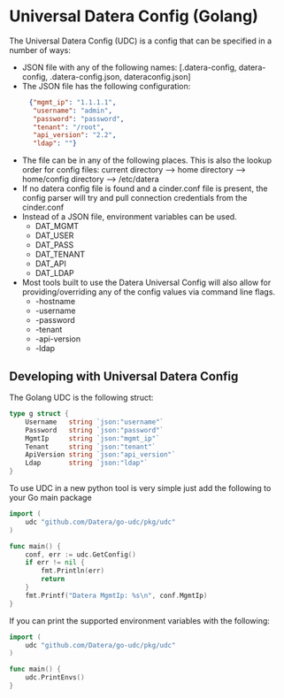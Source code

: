 # Universal Datera Config (Golang)

The Universal Datera Config (UDC) is a config that can be specified in a
number of ways:

* JSON file with any of the following names:
    [.datera-config, datera-config, .datera-config.json, dateraconfig.json]
* The JSON file has the following configuration:
```json
     {"mgmt_ip": "1.1.1.1",
      "username": "admin",
      "password": "password",
      "tenant": "/root",
      "api_version": "2.2",
      "ldap": ""}
```
* The file can be in any of the following places.  This is also the lookup
  order for config files:
    current directory --> home directory --> home/config directory --> /etc/datera
* If no datera config file is found and a cinder.conf file is present, the
  config parser will try and pull connection credentials from the
  cinder.conf
* Instead of a JSON file, environment variables can be used.
    - DAT\_MGMT
    - DAT\_USER
    - DAT\_PASS
    - DAT\_TENANT
    - DAT\_API
    - DAT\_LDAP
* Most tools built to use the Datera Universal Config will also allow
  for providing/overriding any of the config values via command line flags.
    - -hostname
    - -username
    - -password
    - -tenant
    - -api-version
    - -ldap

## Developing with Universal Datera Config

The Golang UDC is the following struct:

```go
type g struct {
    Username   string `json:"username"`
    Password   string `json:"password"`
    MgmtIp     string `json:"mgmt_ip"`
    Tenant     string `json:"tenant"`
    ApiVersion string `json:"api_version"`
    Ldap       string `json:"ldap"`
}
```

To use UDC in a new python tool is very simple just add the following to
your Go main package

```go
import (
    udc "github.com/Datera/go-udc/pkg/udc"
)

func main() {
    conf, err := udc.GetConfig()
    if err != nil {
        fmt.Println(err)
        return
    }
    fmt.Printf("Datera MgmtIp: %s\n", conf.MgmtIp)
}
```

If you can print the supported environment variables with the following:

```go
import (
    udc "github.com/Datera/go-udc/pkg/udc"
)

func main() {
    udc.PrintEnvs()
}
```
